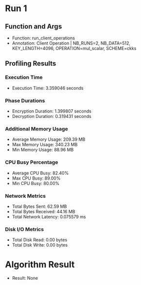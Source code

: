 # Run 1
## Function and Args
- Function: run_client_operations
- Annotation: Client Operation | NB_RUNS=2, NB_DATA=512, KEY_LENGTH=4096, OPERATION=mul_scalar, SCHEME=ckks
## Profiling Results
### Execution Time
- Execution Time: 3.359046 seconds
### Phase Durations
- Encryption Duration: 1.399807 seconds
- Decryption Duration: 0.319431 seconds
### Additional Memory Usage
- Average Memory Usage: 209.39 MB
- Max Memory Usage: 340.23 MB
- Min Memory Usage: 88.96 MB
### CPU Busy Percentage
- Average CPU Busy: 82.40%
- Max CPU Busy: 89.00%
- Min CPU Busy: 80.00%
### Network Metrics
- Total Bytes Sent: 62.59 MB
- Total Bytes Received: 44.16 MB
- Total Network Latency: 0.075579 ms
### Disk I/O Metrics
- Total Disk Read: 0.00 bytes
- Total Disk Write: 0.00 bytes
# Algorithm Result
- Result: None
